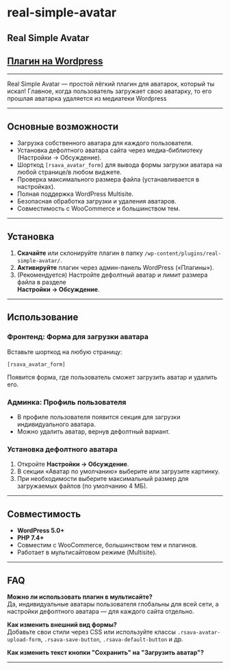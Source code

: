 # real-simple-avatar
## Real Simple Avatar

## <a href="https://wordpress.org/plugins/real-simple-avatar/">Плагин на Wordpress</a>

---

Real Simple Avatar — простой лёгкий плагин для аватарок, который ты искал! Главное, когда пользователь загружает свою аватарку, то его прошлая аватарка удаляется из медиатеки Wordpress

---

## Основные возможности

- Загрузка собственного аватара для каждого пользователя.
- Установка дефолтного аватара сайта через медиа-библиотеку (Настройки → Обсуждение).
- Шорткод `[rsava_avatar_form]` для вывода формы загрузки аватара на любой странице/в любом виджете.
- Проверка максимального размера файла (устанавливается в настройках).
- Полная поддержка WordPress Multisite.
- Безопасная обработка загрузки и удаления аватаров.
- Совместимость с WooCommerce и большинством тем.

---

## Установка

1. **Скачайте** или склонируйте плагин в папку `/wp-content/plugins/real-simple-avatar/`.
2. **Активируйте** плагин через админ-панель WordPress («Плагины»).
3. (Рекомендуется) Настройте дефолтный аватар и лимит размера файла в разделе  
   **Настройки → Обсуждение**.

---

## Использование

### Фронтенд: Форма для загрузки аватара

Вставьте шорткод на любую страницу:

```
[rsava_avatar_form]
```

Появится форма, где пользователь сможет загрузить аватар и удалить его.

### Админка: Профиль пользователя

- В профиле пользователя появится секция для загрузки индивидуального аватара.
- Можно удалить аватар, вернув дефолтный вариант.

### Установка дефолтного аватара

1. Откройте **Настройки → Обсуждение**.
2. В секции «Аватар по умолчанию» выберите или загрузите картинку.
3. При необходимости выберите максимальный размер для загружаемых файлов (по умолчанию 4 МБ).

---

## Совместимость

- **WordPress 5.0+**
- **PHP 7.4+**
- Совместим с WooCommerce, большинством тем и плагинов.
- Работает в мультисайтовом режиме (Multisite).

---

## FAQ

**Можно ли использовать плагин в мультисайте?**  
Да, индивидуальные аватары пользователя глобальны для всей сети, а настройки дефолтного аватара — для каждого сайта отдельно.

**Как изменить внешний вид формы?**  
Добавьте свои стили через CSS или используйте классы `.rsava-avatar-upload-form`, `.rsava-save-button`, `.rsava-default-button` и др.

**Как изменить текст кнопки "Сохранить" на "Загрузить аватар"?**  

---
